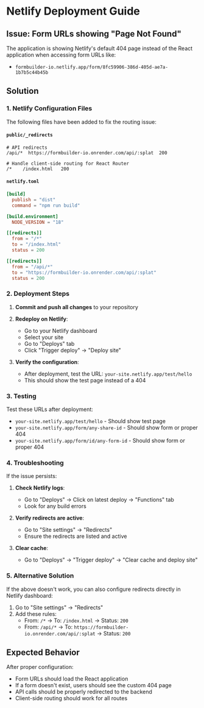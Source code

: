 # Netlify Deployment Guide

## Issue: Form URLs showing "Page Not Found"

The application is showing Netlify's default 404 page instead of the React application when accessing form URLs like:
- `formbuilder-io.netlify.app/form/8fc59906-386d-405d-ae7a-1b7b5c44b45b`

## Solution

### 1. Netlify Configuration Files

The following files have been added to fix the routing issue:

#### `public/_redirects`
```
# API redirects
/api/*  https://formbuilder-io.onrender.com/api/:splat  200

# Handle client-side routing for React Router
/*    /index.html   200
```

#### `netlify.toml`
```toml
[build]
  publish = "dist"
  command = "npm run build"

[build.environment]
  NODE_VERSION = "18"

[[redirects]]
  from = "/*"
  to = "/index.html"
  status = 200

[[redirects]]
  from = "/api/*"
  to = "https://formbuilder-io.onrender.com/api/:splat"
  status = 200
```

### 2. Deployment Steps

1. **Commit and push all changes** to your repository
2. **Redeploy on Netlify**:
   - Go to your Netlify dashboard
   - Select your site
   - Go to "Deploys" tab
   - Click "Trigger deploy" → "Deploy site"

3. **Verify the configuration**:
   - After deployment, test the URL: `your-site.netlify.app/test/hello`
   - This should show the test page instead of a 404

### 3. Testing

Test these URLs after deployment:
- `your-site.netlify.app/test/hello` - Should show test page
- `your-site.netlify.app/form/any-share-id` - Should show form or proper 404
- `your-site.netlify.app/form/id/any-form-id` - Should show form or proper 404

### 4. Troubleshooting

If the issue persists:

1. **Check Netlify logs**:
   - Go to "Deploys" → Click on latest deploy → "Functions" tab
   - Look for any build errors

2. **Verify redirects are active**:
   - Go to "Site settings" → "Redirects"
   - Ensure the redirects are listed and active

3. **Clear cache**:
   - Go to "Deploys" → "Trigger deploy" → "Clear cache and deploy site"

### 5. Alternative Solution

If the above doesn't work, you can also configure redirects directly in Netlify dashboard:

1. Go to "Site settings" → "Redirects"
2. Add these rules:
   - From: `/*` → To: `/index.html` → Status: `200`
   - From: `/api/*` → To: `https://formbuilder-io.onrender.com/api/:splat` → Status: `200`

## Expected Behavior

After proper configuration:
- Form URLs should load the React application
- If a form doesn't exist, users should see the custom 404 page
- API calls should be properly redirected to the backend
- Client-side routing should work for all routes

